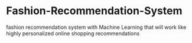 # Fashion-Recommendation-System
fashion recommendation system with Machine Learning that will work like highly personalized online shopping recommendations
